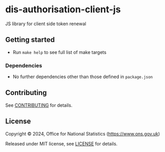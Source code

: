 # dis-authorisation-client-js

JS library for client side token renewal

## Getting started

* Run `make help` to see full list of make targets

### Dependencies

* No further dependencies other than those defined in `package.json`

## Contributing

See [CONTRIBUTING](CONTRIBUTING.md) for details.

## License

Copyright © 2024, Office for National Statistics (https://www.ons.gov.uk)

Released under MIT license, see [LICENSE](LICENSE.md) for details.
